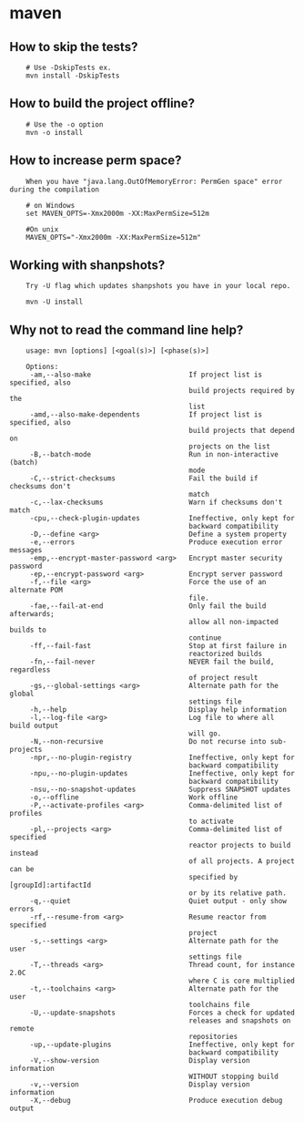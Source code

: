 # maven

## How to skip the tests?

        # Use -DskipTests ex.
        mvn install -DskipTests

## How to build the project offline?

        # Use the -o option
        mvn -o install


## How to increase perm space?

        When you have "java.lang.OutOfMemoryError: PermGen space" error during the compilation

        # on Windows
        set MAVEN_OPTS=-Xmx2000m -XX:MaxPermSize=512m

        #On unix
        MAVEN_OPTS="-Xmx2000m -XX:MaxPermSize=512m"


## Working with shanpshots?

        Try -U flag which updates shanpshots you have in your local repo.

        mvn -U install


## Why not to read the command line help?

        usage: mvn [options] [<goal(s)>] [<phase(s)>]

        Options:
         -am,--also-make                        If project list is specified, also
                                                build projects required by the
                                                list
         -amd,--also-make-dependents            If project list is specified, also
                                                build projects that depend on
                                                projects on the list
         -B,--batch-mode                        Run in non-interactive (batch)
                                                mode
         -C,--strict-checksums                  Fail the build if checksums don't
                                                match
         -c,--lax-checksums                     Warn if checksums don't match
         -cpu,--check-plugin-updates            Ineffective, only kept for
                                                backward compatibility
         -D,--define <arg>                      Define a system property
         -e,--errors                            Produce execution error messages
         -emp,--encrypt-master-password <arg>   Encrypt master security password
         -ep,--encrypt-password <arg>           Encrypt server password
         -f,--file <arg>                        Force the use of an alternate POM
                                                file.
         -fae,--fail-at-end                     Only fail the build afterwards;
                                                allow all non-impacted builds to
                                                continue
         -ff,--fail-fast                        Stop at first failure in
                                                reactorized builds
         -fn,--fail-never                       NEVER fail the build, regardless
                                                of project result
         -gs,--global-settings <arg>            Alternate path for the global
                                                settings file
         -h,--help                              Display help information
         -l,--log-file <arg>                    Log file to where all build output
                                                will go.
         -N,--non-recursive                     Do not recurse into sub-projects
         -npr,--no-plugin-registry              Ineffective, only kept for
                                                backward compatibility
         -npu,--no-plugin-updates               Ineffective, only kept for
                                                backward compatibility
         -nsu,--no-snapshot-updates             Suppress SNAPSHOT updates
         -o,--offline                           Work offline
         -P,--activate-profiles <arg>           Comma-delimited list of profiles
                                                to activate
         -pl,--projects <arg>                   Comma-delimited list of specified
                                                reactor projects to build instead
                                                of all projects. A project can be
                                                specified by [groupId]:artifactId
                                                or by its relative path.
         -q,--quiet                             Quiet output - only show errors
         -rf,--resume-from <arg>                Resume reactor from specified
                                                project
         -s,--settings <arg>                    Alternate path for the user
                                                settings file
         -T,--threads <arg>                     Thread count, for instance 2.0C
                                                where C is core multiplied
         -t,--toolchains <arg>                  Alternate path for the user
                                                toolchains file
         -U,--update-snapshots                  Forces a check for updated
                                                releases and snapshots on remote
                                                repositories
         -up,--update-plugins                   Ineffective, only kept for
                                                backward compatibility
         -V,--show-version                      Display version information
                                                WITHOUT stopping build
         -v,--version                           Display version information
         -X,--debug                             Produce execution debug output
